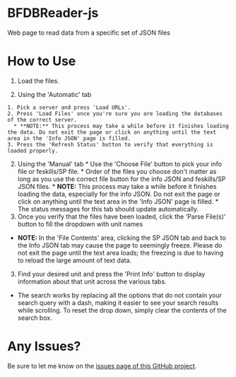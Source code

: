 # BFDBReader-js
Web page to read data from a specific set of JSON files

# How to Use
1. Load the files.

  1. Using the 'Automatic' tab
  
    1. Pick a server and press 'Load URLs'.
    2. Press 'Load Files' once you're sure you are loading the databases of the correct server.
      * **NOTE:** This process may take a while before it finishes loading the data. Do not exit the page or click on anything until the text area in the 'Info JSON' page is filled.
    3. Press the 'Refresh Status' button to verify that everything is loaded properly.
  2. Using the 'Manual' tab
    * Use the 'Choose File' button to pick your info file or feskills/SP file.
    * Order of the files you choose don't matter as long as you use the correct file button for the info JSON and feskills/SP JSON files.
    * **NOTE:** This process may take a while before it finishes loading the data, especially for the info JSON. Do not exit the page or click on anything until the text area in the 'Info JSON' page is filled.
    * The status messages for this tab should update automatically.
2. Once you verify that the files have been loaded, click the 'Parse File(s)' button to fill the dropdown with unit names
  * **NOTE:** In the 'File Contents' area, clicking the SP JSON tab and back to the Info JSON tab may cause the page to seemingly freeze. Please do not exit the page until the text area loads; the freezing is due to having to reload the large amount of text data.
3. Find your desired unit and press the 'Print Info' button to display information about that unit across the various tabs.
  * The search works by replacing all the options that do not contain your search query with a dash, making it easier to see your search results while scrolling. To reset the drop down, simply clear the contents of the search box.

# Any Issues?
Be sure to let me know on the [issues page of this GitHub project](https://github.com/BluuArc/BFDBReader-js/issues).
